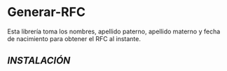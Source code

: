 # Generar-RFC
Esta librería toma los nombres, apellido paterno, apellido materno y fecha de nacimiento para obtener el RFC al instante.

## _INSTALACIÓN_

